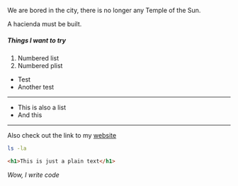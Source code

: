 We are bored in the city, there is no longer any Temple of the Sun.

A hacienda must be built.

##### Things I want to try

1. Numbered list
2. Numbered plist

- Test 
- Another test

---

* This is also a list
* And this

---

Also check out the link to my [website](https://www.markpavlov.com "MarkPavlov.com")

```bash
ls -la
```

```html
<h1>This is just a plain text</h1>
```

_Wow, I write code_
